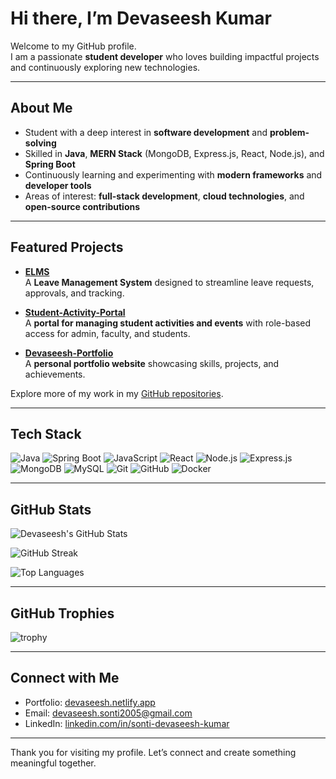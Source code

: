 # Hi there, I’m **Devaseesh Kumar**  

Welcome to my GitHub profile.  
I am a passionate **student developer** who loves building impactful projects and continuously exploring new technologies.  

---

## About Me  
- Student with a deep interest in **software development** and **problem-solving**  
- Skilled in **Java**, **MERN Stack** (MongoDB, Express.js, React, Node.js), and **Spring Boot**  
- Continuously learning and experimenting with **modern frameworks** and **developer tools**  
- Areas of interest: **full-stack development**, **cloud technologies**, and **open-source contributions**  

---

## Featured Projects  

- [**ELMS**](https://github.com/DevaseeshKumar/ELMS)  
  A **Leave Management System** designed to streamline leave requests, approvals, and tracking.  

- [**Student-Activity-Portal**](https://github.com/DevaseeshKumar/Student-Activity-Portal)  
  A **portal for managing student activities and events** with role-based access for admin, faculty, and students.  

- [**Devaseesh-Portfolio**](https://github.com/DevaseeshKumar/Devaseesh-portfolio)  
  A **personal portfolio website** showcasing skills, projects, and achievements.  

Explore more of my work in my [GitHub repositories](https://github.com/DevaseeshKumar?tab=repositories).  

---

## Tech Stack  

![Java](https://img.shields.io/badge/Java-ED8B00?style=for-the-badge&logo=java&logoColor=white)
![Spring Boot](https://img.shields.io/badge/Spring%20Boot-6DB33F?style=for-the-badge&logo=springboot&logoColor=white)
![JavaScript](https://img.shields.io/badge/JavaScript-323330?style=for-the-badge&logo=javascript&logoColor=F7DF1E)
![React](https://img.shields.io/badge/React-20232A?style=for-the-badge&logo=react&logoColor=61DAFB)
![Node.js](https://img.shields.io/badge/Node.js-339933?style=for-the-badge&logo=nodedotjs&logoColor=white)
![Express.js](https://img.shields.io/badge/Express.js-404D59?style=for-the-badge)
![MongoDB](https://img.shields.io/badge/MongoDB-4EA94B?style=for-the-badge&logo=mongodb&logoColor=white)
![MySQL](https://img.shields.io/badge/MySQL-005C84?style=for-the-badge&logo=mysql&logoColor=white)
![Git](https://img.shields.io/badge/Git-F05032?style=for-the-badge&logo=git&logoColor=white)
![GitHub](https://img.shields.io/badge/GitHub-100000?style=for-the-badge&logo=github&logoColor=white)
![Docker](https://img.shields.io/badge/Docker-2496ED?style=for-the-badge&logo=docker&logoColor=white)

---

## GitHub Stats  

![Devaseesh's GitHub Stats](https://github-readme-stats.vercel.app/api?username=DevaseeshKumar&show_icons=true&theme=tokyonight)  

![GitHub Streak](https://github-readme-streak-stats.herokuapp.com?user=DevaseeshKumar&theme=tokyonight&date_format=j%20M%5B%20Y%5D)  

![Top Languages](https://github-readme-stats.vercel.app/api/top-langs/?username=DevaseeshKumar&layout=compact&theme=tokyonight)  

---

## GitHub Trophies  

![trophy](https://github-profile-trophy.vercel.app/?username=DevaseeshKumar&theme=tokyonight&margin-w=10&margin-h=10)  

---

## Connect with Me  

- Portfolio: [devaseesh.netlify.app](https://devaseesh.netlify.app)  
- Email: [devaseesh.sonti2005@gmail.com](mailto:devaseesh.sonti2005@gmail.com)  
- LinkedIn: [linkedin.com/in/sonti-devaseesh-kumar](linkedin.com/in/sonti-devaseesh-kumar-37206627b/)  

---



Thank you for visiting my profile. Let’s connect and create something meaningful together.  
